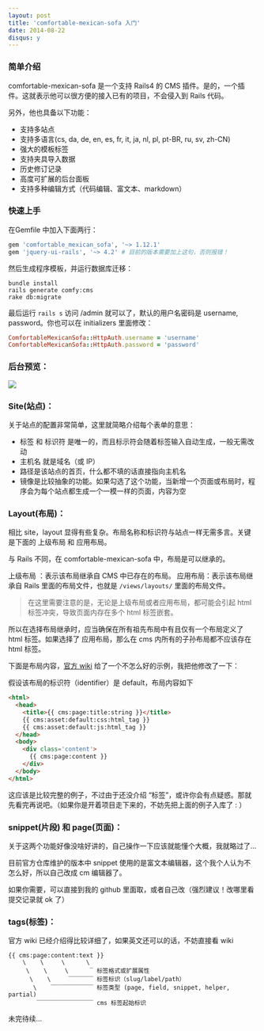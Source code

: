 ```yaml
---
layout: post
title: 'comfortable-mexican-sofa 入门'
date: 2014-08-22
disqus: y
---
```


### 简单介绍

comfortable-mexican-sofa 是一个支持 Rails4 的 CMS 插件。是的，一个插件。这就表示他可以很方便的接入已有的项目，不会侵入到 Rails 代码。

另外，他也具备以下功能：

* 支持多站点
* 支持多语言(cs, da, de, en, es, fr, it, ja, nl, pl, pt-BR, ru, sv, zh-CN)
* 强大的模板标签
* 支持夹具导入数据
* 历史修订记录
* 高度可扩展的后台面板
* 支持多种编辑方式（代码编辑、富文本、markdown）


### 快速上手

在Gemfile 中加入下面两行：

```ruby
gem 'comfortable_mexican_sofa', '~> 1.12.1'
gem 'jquery-ui-rails', '~> 4.2' # 目前的版本需要加上这句，否则报错！
```

然后生成程序模板，并运行数据库迁移：

```
bundle install
rails generate comfy:cms
rake db:migrate
```

最后运行 `rails s` 访问 /admin 就可以了，默认的用户名密码是 username, password。你也可以在 initializers 里面修改：

```ruby
ComfortableMexicanSofa::HttpAuth.username = 'username'
ComfortableMexicanSofa::HttpAuth.password = 'password'
```

### 后台预览：

![](https://github.com/comfy/comfortable-mexican-sofa/raw/master/doc/preview.png)



### Site(站点)：

关于站点的配置非常简单，这里就简略介绍每个表单的意思：

* 标签 和 标识符 是唯一的，而且标示符会随着标签输入自动生成，一般无需改动
* 主机名 就是域名（或 IP）
* 路径是该站点的首页，什么都不填的话直接指向主机名
* 镜像是比较抽象的功能。如果勾选了这个功能，当新增一个页面或布局时，程序会为每个站点都生成一个一模一样的页面，内容为空


### Layout(布局)：

相比 site，layout 显得有些复杂。布局名称和标识符与站点一样无需多言。关键是下面的 上级布局 和 应用布局。

与 Rails 不同，在 comfortable-mexican-sofa 中，布局是可以继承的。

上级布局 ：表示该布局继承自 CMS 中已存在的布局。
应用布局：表示该布局继承自 Rails 里面的布局文件，也就是 `/views/layouts/` 里面的布局文件。

> 在这里需要注意的是，无论是上级布局或者应用布局，都可能会引起 html 标签冲突，导致页面内存在多个 html 标签嵌套。

所以在选择布局继承时，应当确保在所有祖先布局中有且仅有一个布局定义了 html 标签。如果选择了 应用布局，那么在 cms 内所有的子孙布局都不应该存在 html 标签。

下面是布局内容，[官方 wiki](https://github.com/comfy/comfortable-mexican-sofa/wiki/Layouts) 给了一个不怎么好的示例，我把他修改了一下：

假设该布局的标识符（identifier）是 default，布局内容如下

```html
<html>
  <head>
    <title>{{ cms:page:title:string }}</title>
    {{ cms:asset:default:css:html_tag }}
    {{ cms:asset:default:js:html_tag }}
  </head>
  <body>
    <div class='content'>
      {{ cms:page:content }}
    </div>
  </body>
</html>
```

这应该是比较完整的例子，不过由于还没介绍 “标签”，或许你会有点疑惑。那就先看完再说吧。（如果你是开着项目走下来的，不妨先把上面的例子入库了 : ）



### snippet(片段) 和 page(页面)：

关于这两个功能好像没啥好讲的，自己操作一下应该就能懂个大概，我就略过了...

目前官方仓库维护的版本中 snippet 使用的是富文本编辑器，这个我个人认为不怎么好，所以自己改成 cm 编辑器了。

如果你需要，可以直接到我的 github 里面取，或者自己改（强烈建议！改哪里看提交记录就 ok 了）



### tags(标签)：

官方 wiki 已经介绍得比较详细了，如果英文还可以的话，不妨直接看 wiki

```
{{ cms:page:content:text }}
    \    \     \      \ 
     \    \     \      ‾ 标签格式或扩展属性
      \    \     ‾‾‾‾‾‾‾ 标签标识（slug/label/path）
       \    ‾‾‾‾‾‾‾‾‾‾‾‾ 标签类型 (page, field, snippet, helper, partial)
        ‾‾‾‾‾‾‾‾‾‾‾‾‾‾‾‾ cms 标签起始标识
```



未完待续...